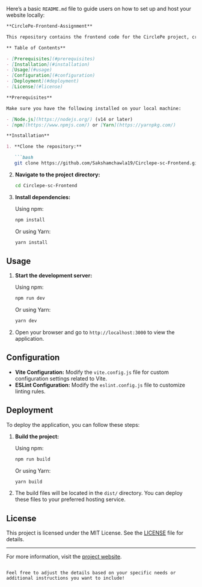 Here’s a basic `README.md` file to guide users on how to set up and host your website locally:

```markdown
**CirclePe-Frontend-Assignment**

This repository contains the frontend code for the CirclePe project, created by Saksham Chawla from Galgotias University.

** Table of Contents**

- [Prerequisites](#prerequisites)
- [Installation](#installation)
- [Usage](#usage)
- [Configuration](#configuration)
- [Deployment](#deployment)
- [License](#license)

**Prerequisites**

Make sure you have the following installed on your local machine:

- [Node.js](https://nodejs.org/) (v14 or later)
- [npm](https://www.npmjs.com/) or [Yarn](https://yarnpkg.com/)

**Installation**

1. **Clone the repository:**

   ```bash
   git clone https://github.com/Sakshamchawla19/Circlepe-sc-Frontend.git
   ```

2. **Navigate to the project directory:**

   ```bash
   cd Circlepe-sc-Frontend
   ```

3. **Install dependencies:**

   Using npm:

   ```bash
   npm install
   ```

   Or using Yarn:

   ```bash
   yarn install
   ```

## Usage

1. **Start the development server:**

   Using npm:

   ```bash
   npm run dev
   ```

   Or using Yarn:

   ```bash
   yarn dev
   ```

2. Open your browser and go to `http://localhost:3000` to view the application.

## Configuration

- **Vite Configuration:** Modify the `vite.config.js` file for custom configuration settings related to Vite.
- **ESLint Configuration:** Modify the `eslint.config.js` file to customize linting rules.

## Deployment

To deploy the application, you can follow these steps:

1. **Build the project:**

   Using npm:

   ```bash
   npm run build
   ```

   Or using Yarn:

   ```bash
   yarn build
   ```

2. The build files will be located in the `dist/` directory. You can deploy these files to your preferred hosting service.

## License

This project is licensed under the MIT License. See the [LICENSE](LICENSE) file for details.

---

For more information, visit the [project website](https://circlepe-sc-frontend.vercel.app/).

```

Feel free to adjust the details based on your specific needs or additional instructions you want to include!
